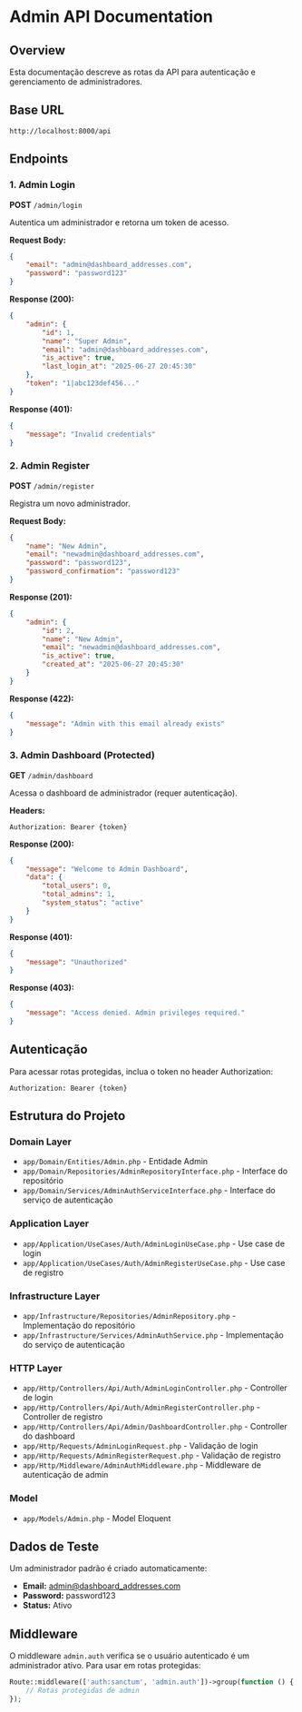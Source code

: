 # Admin API Documentation

## Overview
Esta documentação descreve as rotas da API para autenticação e gerenciamento de administradores.

## Base URL
```
http://localhost:8000/api
```

## Endpoints

### 1. Admin Login
**POST** `/admin/login`

Autentica um administrador e retorna um token de acesso.

**Request Body:**
```json
{
    "email": "admin@dashboard_addresses.com",
    "password": "password123"
}
```

**Response (200):**
```json
{
    "admin": {
        "id": 1,
        "name": "Super Admin",
        "email": "admin@dashboard_addresses.com",
        "is_active": true,
        "last_login_at": "2025-06-27 20:45:30"
    },
    "token": "1|abc123def456..."
}
```

**Response (401):**
```json
{
    "message": "Invalid credentials"
}
```

### 2. Admin Register
**POST** `/admin/register`

Registra um novo administrador.

**Request Body:**
```json
{
    "name": "New Admin",
    "email": "newadmin@dashboard_addresses.com",
    "password": "password123",
    "password_confirmation": "password123"
}
```

**Response (201):**
```json
{
    "admin": {
        "id": 2,
        "name": "New Admin",
        "email": "newadmin@dashboard_addresses.com",
        "is_active": true,
        "created_at": "2025-06-27 20:45:30"
    }
}
```

**Response (422):**
```json
{
    "message": "Admin with this email already exists"
}
```

### 3. Admin Dashboard (Protected)
**GET** `/admin/dashboard`

Acessa o dashboard de administrador (requer autenticação).

**Headers:**
```
Authorization: Bearer {token}
```

**Response (200):**
```json
{
    "message": "Welcome to Admin Dashboard",
    "data": {
        "total_users": 0,
        "total_admins": 1,
        "system_status": "active"
    }
}
```

**Response (401):**
```json
{
    "message": "Unauthorized"
}
```

**Response (403):**
```json
{
    "message": "Access denied. Admin privileges required."
}
```

## Autenticação

Para acessar rotas protegidas, inclua o token no header Authorization:

```
Authorization: Bearer {token}
```

## Estrutura do Projeto

### Domain Layer
- `app/Domain/Entities/Admin.php` - Entidade Admin
- `app/Domain/Repositories/AdminRepositoryInterface.php` - Interface do repositório
- `app/Domain/Services/AdminAuthServiceInterface.php` - Interface do serviço de autenticação

### Application Layer
- `app/Application/UseCases/Auth/AdminLoginUseCase.php` - Use case de login
- `app/Application/UseCases/Auth/AdminRegisterUseCase.php` - Use case de registro

### Infrastructure Layer
- `app/Infrastructure/Repositories/AdminRepository.php` - Implementação do repositório
- `app/Infrastructure/Services/AdminAuthService.php` - Implementação do serviço de autenticação

### HTTP Layer
- `app/Http/Controllers/Api/Auth/AdminLoginController.php` - Controller de login
- `app/Http/Controllers/Api/Auth/AdminRegisterController.php` - Controller de registro
- `app/Http/Controllers/Api/Admin/DashboardController.php` - Controller do dashboard
- `app/Http/Requests/AdminLoginRequest.php` - Validação de login
- `app/Http/Requests/AdminRegisterRequest.php` - Validação de registro
- `app/Http/Middleware/AdminAuthMiddleware.php` - Middleware de autenticação de admin

### Model
- `app/Models/Admin.php` - Model Eloquent

## Dados de Teste

Um administrador padrão é criado automaticamente:

- **Email:** admin@dashboard_addresses.com
- **Password:** password123
- **Status:** Ativo

## Middleware

O middleware `admin.auth` verifica se o usuário autenticado é um administrador ativo. Para usar em rotas protegidas:

```php
Route::middleware(['auth:sanctum', 'admin.auth'])->group(function () {
    // Rotas protegidas de admin
});
``` 